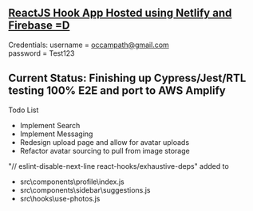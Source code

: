 ## [ReactJS Hook App Hosted using Netlify and Firebase =D](https://optimistic-einstein-fb8629.netlify.app)
Credentials:
username = occampath@gmail.com 
<br>
password = Test123

## Current Status: Finishing up Cypress/Jest/RTL testing 100% E2E and port to AWS Amplify

Todo List 
* Implement Search
* Implement Messaging
* Redesign upload page and allow for avatar uploads
* Refactor avatar sourcing to pull from image storage

"// eslint-disable-next-line react-hooks/exhaustive-deps" added to
* src\components\profile\index.js
* src\components\sidebar\suggestions.js
* src\hooks\use-photos.js



